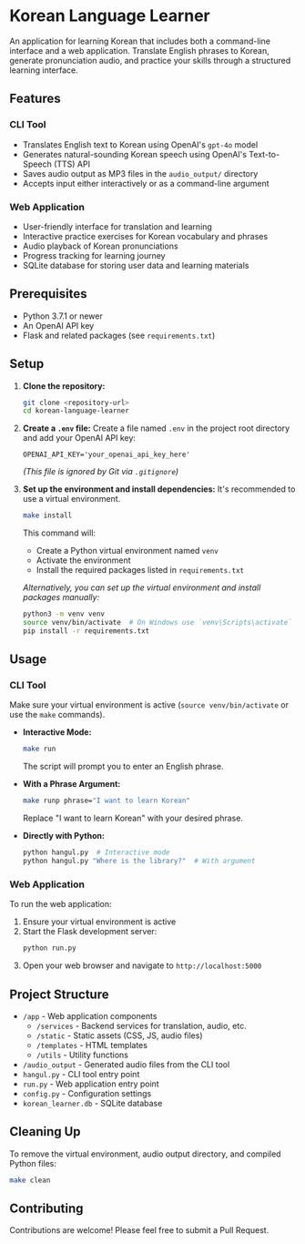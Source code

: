# Korean Language Learner

An application for learning Korean that includes both a command-line interface and a web application. Translate English phrases to Korean, generate pronunciation audio, and practice your skills through a structured learning interface.

## Features

### CLI Tool

- Translates English text to Korean using OpenAI's `gpt-4o` model
- Generates natural-sounding Korean speech using OpenAI's Text-to-Speech (TTS) API
- Saves audio output as MP3 files in the `audio_output/` directory
- Accepts input either interactively or as a command-line argument

### Web Application

- User-friendly interface for translation and learning
- Interactive practice exercises for Korean vocabulary and phrases
- Audio playback of Korean pronunciations
- Progress tracking for learning journey
- SQLite database for storing user data and learning materials

## Prerequisites

- Python 3.7.1 or newer
- An OpenAI API key
- Flask and related packages (see `requirements.txt`)

## Setup

1. **Clone the repository:**

   ```bash
   git clone <repository-url>
   cd korean-language-learner
   ```

2. **Create a `.env` file:**
   Create a file named `.env` in the project root directory and add your OpenAI API key:

   ```
   OPENAI_API_KEY='your_openai_api_key_here'
   ```

   _(This file is ignored by Git via `.gitignore`)_

3. **Set up the environment and install dependencies:**
   It's recommended to use a virtual environment.

   ```bash
   make install
   ```

   This command will:

   - Create a Python virtual environment named `venv`
   - Activate the environment
   - Install the required packages listed in `requirements.txt`

   _Alternatively, you can set up the virtual environment and install packages manually:_

   ```bash
   python3 -m venv venv
   source venv/bin/activate  # On Windows use `venv\Scripts\activate`
   pip install -r requirements.txt
   ```

## Usage

### CLI Tool

Make sure your virtual environment is active (`source venv/bin/activate` or use the `make` commands).

- **Interactive Mode:**

  ```bash
  make run
  ```

  The script will prompt you to enter an English phrase.

- **With a Phrase Argument:**

  ```bash
  make runp phrase="I want to learn Korean"
  ```

  Replace "I want to learn Korean" with your desired phrase.

- **Directly with Python:**
  ```bash
  python hangul.py  # Interactive mode
  python hangul.py "Where is the library?"  # With argument
  ```

### Web Application

To run the web application:

1. Ensure your virtual environment is active
2. Start the Flask development server:
   ```bash
   python run.py
   ```
3. Open your web browser and navigate to `http://localhost:5000`

## Project Structure

- `/app` - Web application components
  - `/services` - Backend services for translation, audio, etc.
  - `/static` - Static assets (CSS, JS, audio files)
  - `/templates` - HTML templates
  - `/utils` - Utility functions
- `/audio_output` - Generated audio files from the CLI tool
- `hangul.py` - CLI tool entry point
- `run.py` - Web application entry point
- `config.py` - Configuration settings
- `korean_learner.db` - SQLite database

## Cleaning Up

To remove the virtual environment, audio output directory, and compiled Python files:

```bash
make clean
```

## Contributing

Contributions are welcome! Please feel free to submit a Pull Request.
